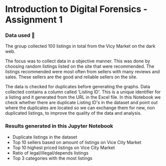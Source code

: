 # Introduction to Digital Forensics - Assignment 1
### Data used 💽
The group collected 100 listings in total from the Vicy Market on the dark web.

The focus was to collect data in a objective manner. This was done by choosing random listings listed on the site that were recommended. The listings recommended were most often from sellers with many reviews and sales. These sellers are the good and reliable sellers on the site.

The data is checked for duplicates before generating the graphs. Data collected contains a column called 'Listing ID'. This is a unique identifier for a listing and it generated from the URL in the Excel file. In this Notebook we check whether there are duplicate Listing ID's in the dataset and point out where the duplicates are located so we can exchange them for new, non duplicated listings, to improve the quality of the data and analysis.

### Results generated in this Jupyter Notebook
- Duplicate listings in the dataset
- Top 10 sellers based on amount of listings on Vice City Market
- Top 10 highest priced listings on Vice City Market
- Ratio of legal/illegal/depends listings
- Top 3 categories with the most listings